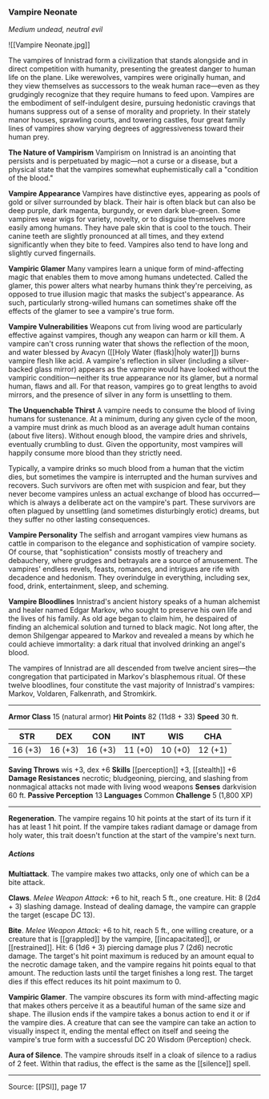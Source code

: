 ### Vampire Neonate
_Medium undead, neutral evil_

![[Vampire Neonate.jpg]]

The vampires of Innistrad form a civilization that stands alongside and in direct competition with humanity, presenting the greatest danger to human life on the plane. Like werewolves, vampires were originally human, and they view themselves as successors to the weak human race—even as they grudgingly recognize that they require humans to feed upon. Vampires are the embodiment of self-indulgent desire, pursuing hedonistic cravings that humans suppress out of a sense of morality and propriety. In their stately manor houses, sprawling courts, and towering castles, four great family lines of vampires show varying degrees of aggressiveness toward their human prey.

**The Nature of Vampirism** Vampirism on Innistrad is an anointing that persists and is perpetuated by magic—not a curse or a disease, but a physical state that the vampires somewhat euphemistically call a "condition of the blood."

**Vampire Appearance** Vampires have distinctive eyes, appearing as pools of gold or silver surrounded by black. Their hair is often black but can also be deep purple, dark magenta, burgundy, or even dark blue-green. Some vampires wear wigs for variety, novelty, or to disguise themselves more easily among humans. They have pale skin that is cool to the touch. Their canine teeth are slightly pronounced at all times, and they extend significantly when they bite to feed. Vampires also tend to have long and slightly curved fingernails.


**Vampiric Glamer** Many vampires learn a unique form of mind-affecting magic that enables them to move among humans undetected. Called the glamer, this power alters what nearby humans think they're perceiving, as opposed to true illusion magic that masks the subject's appearance. As such, particularly strong-willed humans can sometimes shake off the effects of the glamer to see a vampire's true form.


**Vampire Vulnerabilities** Weapons cut from living wood are particularly effective against vampires, though any weapon can harm or kill them. A vampire can't cross running water that shows the reflection of the moon, and water blessed by Avacyn ([[Holy Water (flask)|holy water]]) burns vampire flesh like acid. A vampire's reflection in silver (including a silver-backed glass mirror) appears as the vampire would have looked without the vampiric condition—neither its true appearance nor its glamer, but a normal human, flaws and all. For that reason, vampires go to great lengths to avoid mirrors, and the presence of silver in any form is unsettling to them.


**The Unquenchable Thirst** A vampire needs to consume the blood of living humans for sustenance. At a minimum, during any given cycle of the moon, a vampire must drink as much blood as an average adult human contains (about five liters). Without enough blood, the vampire dries and shrivels, eventually crumbling to dust. Given the opportunity, most vampires will happily consume more blood than they strictly need.

Typically, a vampire drinks so much blood from a human that the victim dies, but sometimes the vampire is interrupted and the human survives and recovers. Such survivors are often met with suspicion and fear, but they never become vampires unless an actual exchange of blood has occurred—which is always a deliberate act on the vampire's part. These survivors are often plagued by unsettling (and sometimes disturbingly erotic) dreams, but they suffer no other lasting consequences.


**Vampire Personality** The selfish and arrogant vampires view humans as cattle in comparison to the elegance and sophistication of vampire society. Of course, that "sophistication" consists mostly of treachery and debauchery, where grudges and betrayals are a source of amusement. The vampires' endless revels, feasts, romances, and intrigues are rife with decadence and hedonism. They overindulge in everything, including sex, food, drink, entertainment, sleep, and scheming.



**Vampire Bloodlines** Innistrad's ancient history speaks of a human alchemist and healer named Edgar Markov, who sought to preserve his own life and the lives of his family. As old age began to claim him, he despaired of finding an alchemical solution and turned to black magic. Not long after, the demon Shilgengar appeared to Markov and revealed a means by which he could achieve immortality: a dark ritual that involved drinking an angel's blood.

The vampires of Innistrad are all descended from twelve ancient sires—the congregation that participated in Markov's blasphemous ritual. Of these twelve bloodlines, four constitute the vast majority of Innistrad's vampires: Markov, Voldaren, Falkenrath, and Stromkirk.





---

**Armor Class** 15 (natural armor)
**Hit Points** 82 (11d8 + 33)
**Speed** 30 ft.

| STR     | DEX     | CON     | INT     | WIS     | CHA     |
|---------|---------|---------|---------|---------|---------|
| 16 (+3) | 16 (+3) | 16 (+3) | 11 (+0) | 10 (+0) | 12 (+1) |

**Saving Throws** wis +3, dex +6
**Skills** [[perception]] +3, [[stealth]] +6
**Damage Resistances** necrotic; bludgeoning, piercing, and slashing from nonmagical attacks not made with living wood weapons
**Senses** darkvision 60 ft.
**Passive Perception** 13
**Languages** Common
**Challenge** 5 (1,800 XP)

---

**Regeneration**. The vampire regains 10 hit points at the start of its turn if it has at least 1 hit point. If the vampire takes radiant damage or damage from holy water, this trait doesn't function at the start of the vampire's next turn.

##### Actions
**Multiattack**. The vampire makes two attacks, only one of which can be a bite attack.

**Claws**. _Melee Weapon Attack:_ +6 to hit, reach 5 ft., one creature. Hit: 8 (2d4 + 3) slashing damage. Instead of dealing damage, the vampire can grapple the target (escape DC 13).

**Bite**. _Melee Weapon Attack:_ +6 to hit, reach 5 ft., one willing creature, or a creature that is [[grappled]] by the vampire, [[incapacitated]], or [[restrained]]. Hit: 6 (1d6 + 3) piercing damage plus 7 (2d6) necrotic damage. The target's hit point maximum is reduced by an amount equal to the necrotic damage taken, and the vampire regains hit points equal to that amount. The reduction lasts until the target finishes a long rest. The target dies if this effect reduces its hit point maximum to 0.

**Vampiric Glamer**. The vampire obscures its form with mind-affecting magic that makes others perceive it as a beautiful human of the same size and shape. The illusion ends if the vampire takes a bonus action to end it or if the vampire dies. A creature that can see the vampire can take an action to visually inspect it, ending the mental effect on itself and seeing the vampire's true form with a successful DC 20 Wisdom (Perception) check.

**Aura of Silence**. The vampire shrouds itself in a cloak of silence to a radius of 2 feet. Within that radius, the effect is the same as the [[silence]] spell.


---

Source: [[PSI]], page 17